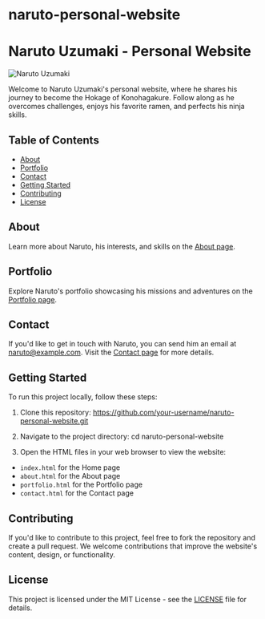 # naruto-personal-website

# Naruto Uzumaki - Personal Website

![Naruto Uzumaki](https://static.wixstatic.com/media/ef3bd4_73714941e1a64c60b1844d07381dbcd8~mv2.png/v1/fill/w_480,h_602,al_c,q_85,usm_0.66_1.00_0.01,enc_auto/ef3bd4_73714941e1a64c60b1844d07381dbcd8~mv2.png)

Welcome to Naruto Uzumaki's personal website, where he shares his journey to become the Hokage of Konohagakure. Follow along as he overcomes challenges, enjoys his favorite ramen, and perfects his ninja skills.

## Table of Contents

- [About](#about)
- [Portfolio](#portfolio)
- [Contact](#contact)
- [Getting Started](#getting-started)
- [Contributing](#contributing)
- [License](#license)

## About

Learn more about Naruto, his interests, and skills on the [About page](about.html).

## Portfolio

Explore Naruto's portfolio showcasing his missions and adventures on the [Portfolio page](portfolio.html).

## Contact

If you'd like to get in touch with Naruto, you can send him an email at [naruto@example.com](mailto:naruto@example.com). Visit the [Contact page](contact.html) for more details.

## Getting Started

To run this project locally, follow these steps:

1. Clone this repository:
   https://github.com/your-username/naruto-personal-website.git

2. Navigate to the project directory:
   cd naruto-personal-website

3. Open the HTML files in your web browser to view the website:

- `index.html` for the Home page
- `about.html` for the About page
- `portfolio.html` for the Portfolio page
- `contact.html` for the Contact page

## Contributing

If you'd like to contribute to this project, feel free to fork the repository and create a pull request. We welcome contributions that improve the website's content, design, or functionality.

## License

This project is licensed under the MIT License - see the [LICENSE](LICENSE) file for details.
